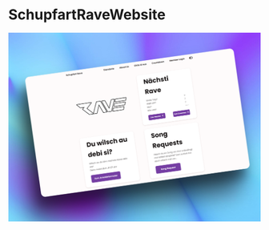 # SchupfartRaveWebsite

![SR Display](https://github.com/oli-kis/olikis-images/blob/oli-kis/171shots_so.png)
